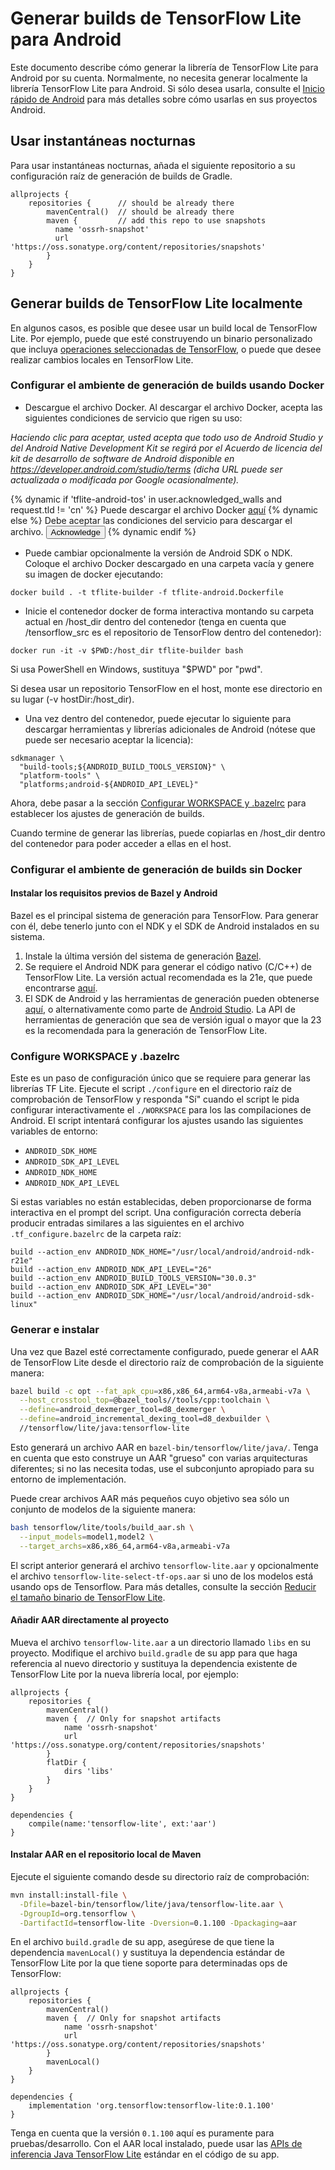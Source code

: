 # Generar builds de TensorFlow Lite para Android

Este documento describe cómo generar la librería de TensorFlow Lite para Android por su cuenta. Normalmente, no necesita generar localmente la librería TensorFlow Lite para Android. Si sólo desea usarla, consulte el [Inicio rápido de Android](../android/quickstart.md) para más detalles sobre cómo usarlas en sus proyectos Android.

## Usar instantáneas nocturnas

Para usar instantáneas nocturnas, añada el siguiente repositorio a su configuración raíz de generación de builds de Gradle.

```build
allprojects {
    repositories {      // should be already there
        mavenCentral()  // should be already there
        maven {         // add this repo to use snapshots
          name 'ossrh-snapshot'
          url 'https://oss.sonatype.org/content/repositories/snapshots'
        }
    }
}
```

## Generar builds de TensorFlow Lite localmente

En algunos casos, es posible que desee usar un build local de TensorFlow Lite. Por ejemplo, puede que esté construyendo un binario personalizado que incluya [operaciones seleccionadas de TensorFlow](https://www.tensorflow.org/lite/guide/ops_select), o puede que desee realizar cambios locales en TensorFlow Lite.

### Configurar el ambiente de generación de builds usando Docker

- Descargue el archivo Docker. Al descargar el archivo Docker, acepta las siguientes condiciones de servicio que rigen su uso:

*Haciendo clic para aceptar, usted acepta que todo uso de Android Studio y del Android Native Development Kit se regirá por el Acuerdo de licencia del kit de desarrollo de software de Android disponible en https://developer.android.com/studio/terms (dicha URL puede ser actualizada o modificada por Google ocasionalmente).*

<!-- mdformat off(devsite fails if there are line-breaks in templates) -->

{% dynamic if 'tflite-android-tos' in user.acknowledged_walls and request.tld != 'cn' %} Puede descargar el archivo Docker <a href="https://raw.githubusercontent.com/tensorflow/tensorflow/master/tensorflow/lite/tools/tflite-android.Dockerfile">aquí</a> {% dynamic else %} Debe aceptar las condiciones del servicio para descargar el archivo. <button class="button-blue devsite-acknowledgement-link" data-globally-unique-wall-id="tflite-android-tos">Acknowledge</button> {% dynamic endif %}

<!-- mdformat on -->

- Puede cambiar opcionalmente la versión de Android SDK o NDK. Coloque el archivo Docker descargado en una carpeta vacía y genere su imagen de docker ejecutando:

```shell
docker build . -t tflite-builder -f tflite-android.Dockerfile
```

- Inicie el contenedor docker de forma interactiva montando su carpeta actual en /host_dir dentro del contenedor (tenga en cuenta que /tensorflow_src es el repositorio de TensorFlow dentro del contenedor):

```shell
docker run -it -v $PWD:/host_dir tflite-builder bash
```

Si usa PowerShell en Windows, sustituya "$PWD" por "pwd".

Si desea usar un repositorio TensorFlow en el host, monte ese directorio en su lugar (-v hostDir:/host_dir).

- Una vez dentro del contenedor, puede ejecutar lo siguiente para descargar herramientas y librerías adicionales de Android (nótese que puede ser necesario aceptar la licencia):

```shell
sdkmanager \
  "build-tools;${ANDROID_BUILD_TOOLS_VERSION}" \
  "platform-tools" \
  "platforms;android-${ANDROID_API_LEVEL}"
```

Ahora, debe pasar a la sección [Configurar WORKSPACE y .bazelrc](#configure_workspace_and_bazelrc) para establecer los ajustes de generación de builds.

Cuando termine de generar las librerías, puede copiarlas en /host_dir dentro del contenedor para poder acceder a ellas en el host.

### Configurar el ambiente de generación de builds sin Docker

#### Instalar los requisitos previos de Bazel y Android

Bazel es el principal sistema de generación para TensorFlow. Para generar con él, debe tenerlo junto con el NDK y el SDK de Android instalados en su sistema.

1. Instale la última versión del sistema de generación [Bazel](https://bazel.build/versions/master/docs/install.html).
2. Se requiere el Android NDK para generar el código nativo (C/C++) de TensorFlow Lite. La versión actual recomendada es la 21e, que puede encontrarse [aquí](https://developer.android.com/ndk/downloads/older_releases.html#ndk-21e-downloads).
3. El SDK de Android y las herramientas de generación pueden obtenerse [aquí](https://developer.android.com/tools/revisions/build-tools.html), o alternativamente como parte de [Android Studio](https://developer.android.com/studio/index.html). La API de herramientas de generación que sea de versión igual o mayor que la 23 es la  recomendada para la generación de TensorFlow Lite.

### Configure WORKSPACE y .bazelrc

Este es un paso de configuración único que se requiere para generar las librerías TF Lite. Ejecute el script `./configure` en el directorio raíz de comprobación de TensorFlow y responda "Sí" cuando el script le pida configurar interactivamente el `./WORKSPACE` para los las compilaciones de Android. El script intentará configurar los ajustes usando las siguientes variables de entorno:

- `ANDROID_SDK_HOME`
- `ANDROID_SDK_API_LEVEL`
- `ANDROID_NDK_HOME`
- `ANDROID_NDK_API_LEVEL`

Si estas variables no están establecidas, deben proporcionarse de forma interactiva en el prompt del script. Una configuración correcta debería producir entradas similares a las siguientes en el archivo `.tf_configure.bazelrc` de la carpeta raíz:

```shell
build --action_env ANDROID_NDK_HOME="/usr/local/android/android-ndk-r21e"
build --action_env ANDROID_NDK_API_LEVEL="26"
build --action_env ANDROID_BUILD_TOOLS_VERSION="30.0.3"
build --action_env ANDROID_SDK_API_LEVEL="30"
build --action_env ANDROID_SDK_HOME="/usr/local/android/android-sdk-linux"
```

### Generar e instalar

Una vez que Bazel esté correctamente configurado, puede generar el AAR de TensorFlow Lite desde el directorio raíz de comprobación de la siguiente manera:

```sh
bazel build -c opt --fat_apk_cpu=x86,x86_64,arm64-v8a,armeabi-v7a \
  --host_crosstool_top=@bazel_tools//tools/cpp:toolchain \
  --define=android_dexmerger_tool=d8_dexmerger \
  --define=android_incremental_dexing_tool=d8_dexbuilder \
  //tensorflow/lite/java:tensorflow-lite
```

Esto generará un archivo AAR en `bazel-bin/tensorflow/lite/java/`. Tenga en cuenta que esto construye un AAR "grueso" con varias arquitecturas diferentes; si no las necesita todas, use el subconjunto apropiado para su entorno de implementación.

Puede crear archivos AAR más pequeños cuyo objetivo sea sólo un conjunto de modelos de la siguiente manera:

```sh
bash tensorflow/lite/tools/build_aar.sh \
  --input_models=model1,model2 \
  --target_archs=x86,x86_64,arm64-v8a,armeabi-v7a
```

El script anterior generará el archivo `tensorflow-lite.aar` y opcionalmente el archivo `tensorflow-lite-select-tf-ops.aar` si uno de los modelos está usando ops de Tensorflow. Para más detalles, consulte la sección [Reducir el tamaño binario de TensorFlow Lite](../guide/reduce_binary_size.md).

#### Añadir AAR directamente al proyecto

Mueva el archivo `tensorflow-lite.aar` a un directorio llamado `libs` en su proyecto. Modifique el archivo `build.gradle` de su app para que haga referencia al nuevo directorio y sustituya la dependencia existente de TensorFlow Lite por la nueva librería local, por ejemplo:

```
allprojects {
    repositories {
        mavenCentral()
        maven {  // Only for snapshot artifacts
            name 'ossrh-snapshot'
            url 'https://oss.sonatype.org/content/repositories/snapshots'
        }
        flatDir {
            dirs 'libs'
        }
    }
}

dependencies {
    compile(name:'tensorflow-lite', ext:'aar')
}
```

#### Instalar AAR en el repositorio local de Maven

Ejecute el siguiente comando desde su directorio raíz de comprobación:

```sh
mvn install:install-file \
  -Dfile=bazel-bin/tensorflow/lite/java/tensorflow-lite.aar \
  -DgroupId=org.tensorflow \
  -DartifactId=tensorflow-lite -Dversion=0.1.100 -Dpackaging=aar
```

En el archivo `build.gradle` de su app, asegúrese de que tiene la dependencia `mavenLocal()` y sustituya la dependencia estándar de TensorFlow Lite por la que tiene soporte para determinadas ops de TensorFlow:

```
allprojects {
    repositories {
        mavenCentral()
        maven {  // Only for snapshot artifacts
            name 'ossrh-snapshot'
            url 'https://oss.sonatype.org/content/repositories/snapshots'
        }
        mavenLocal()
    }
}

dependencies {
    implementation 'org.tensorflow:tensorflow-lite:0.1.100'
}
```

Tenga en cuenta que la versión `0.1.100` aquí es puramente para pruebas/desarrollo. Con el AAR local instalado, puede usar las [APIs de inferencia Java TensorFlow Lite](../guide/inference.md) estándar en el código de su app.
